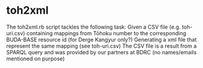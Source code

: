 # toh2xml
The toh2xml.rb script tackles the following task:
Given a CSV file (e.g. toh-uri.csv) containing mappings from Tōhoku number to the corresponding BUDA-BASE resource id (for Derge Kangyur only?)
Generating a xml file that represent the same mapping (see toh-uri.csv) 
The CSV file is a result from a SPARQL query and was provided by our partners at BDRC (no names/emails mentioned on purpose)
